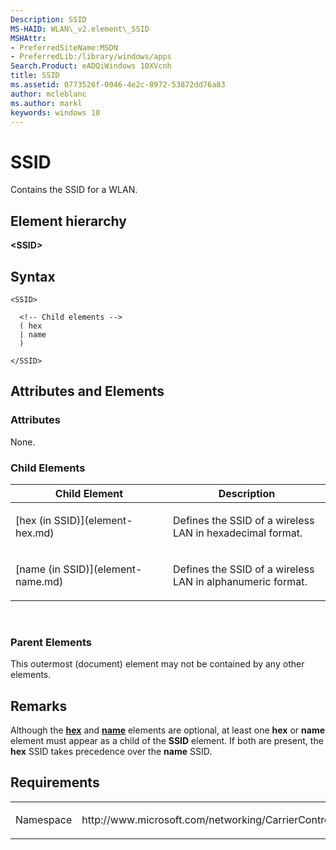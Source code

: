 ```yaml
---
Description: SSID
MS-HAID: WLAN\_v2.element\_SSID
MSHAttr:
- PreferredSiteName:MSDN
- PreferredLib:/library/windows/apps
Search.Product: eADQiWindows 10XVcnh
title: SSID
ms.assetid: 0773526f-0046-4e2c-8972-53872dd76a83
author: mcleblanc
ms.author: markl
keywords: windows 10
---
```


# SSID


Contains the SSID for a WLAN.

## Element hierarchy

**&lt;SSID&gt;**

## Syntax

``` syntax
<SSID>

  <!-- Child elements -->
  ( hex
  | name
  )

</SSID>
```

## Attributes and Elements


### Attributes

None.

### Child Elements

<table>
<colgroup>
<col width="50%" />
<col width="50%" />
</colgroup>
<thead>
<tr class="header">
<th>Child Element</th>
<th>Description</th>
</tr>
</thead>
<tbody>
<tr class="odd">
<td>[hex (in SSID)](element-hex.md)</td>
<td><p>Defines the SSID of a wireless LAN in hexadecimal format.</p></td>
</tr>
<tr class="even">
<td>[name (in SSID)](element-name.md)</td>
<td><p>Defines the SSID of a wireless LAN in alphanumeric format.</p></td>
</tr>
</tbody>
</table>

 

### Parent Elements

This outermost (document) element may not be contained by any other elements.

## Remarks

Although the [**hex**](element-hex.md) and [**name**](element-name.md) elements are optional, at least one **hex** or **name** element must appear as a child of the **SSID** element. If both are present, the **hex** SSID takes precedence over the **name** SSID.

## Requirements

<table>
<colgroup>
<col width="50%" />
<col width="50%" />
</colgroup>
<tbody>
<tr class="odd">
<td><p>Namespace</p></td>
<td><p>http://www.microsoft.com/networking/CarrierControl/WLAN/v2</p></td>
</tr>
</tbody>
</table>

 

 



